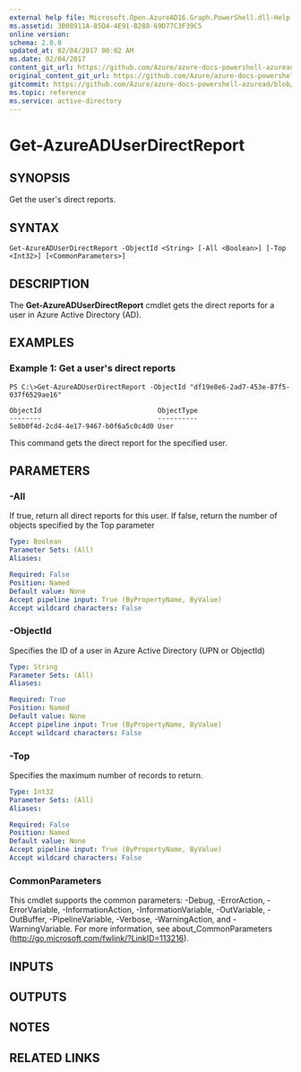 ```yaml
---
external help file: Microsoft.Open.AzureAD16.Graph.PowerShell.dll-Help.xml
ms.assetid: 3B08911A-85D4-4E91-B288-69D77C3F39C5
online version:
schema: 2.0.0
updated_at: 02/04/2017 00:02 AM
ms.date: 02/04/2017
content_git_url: https://github.com/Azure/azure-docs-powershell-azuread/blob/DuncanmaMSFT-patch-1/Azure%20AD%20Cmdlets/AzureAD/v2/Get-AzureADUserDirectReport.md
original_content_git_url: https://github.com/Azure/azure-docs-powershell-azuread/blob/DuncanmaMSFT-patch-1/Azure%20AD%20Cmdlets/AzureAD/v2/Get-AzureADUserDirectReport.md
gitcommit: https://github.com/Azure/azure-docs-powershell-azuread/blob/3c958c260fe07ce8f34599794f089c4b3c1b8115
ms.topic: reference
ms.service: active-directory
---
```


# Get-AzureADUserDirectReport

## SYNOPSIS
Get the user's direct reports.

## SYNTAX

```
Get-AzureADUserDirectReport -ObjectId <String> [-All <Boolean>] [-Top <Int32>] [<CommonParameters>]
```

## DESCRIPTION
The **Get-AzureADUserDirectReport** cmdlet gets the direct reports for a user in Azure Active Directory (AD).

## EXAMPLES

### Example 1: Get a user's direct reports
```
PS C:\>Get-AzureADUserDirectReport -ObjectId "df19e8e6-2ad7-453e-87f5-037f6529ae16"

ObjectId                             ObjectType
--------                             ----------
5e8b0f4d-2cd4-4e17-9467-b0f6a5c0c4d0 User
```

This command gets the direct report for the specified user.

## PARAMETERS

### -All
If true, return all direct reports for this user. If false, return the number of objects specified by the Top parameter

```yaml
Type: Boolean
Parameter Sets: (All)
Aliases: 

Required: False
Position: Named
Default value: None
Accept pipeline input: True (ByPropertyName, ByValue)
Accept wildcard characters: False
```

### -ObjectId
Specifies the ID of a user in Azure Active Directory (UPN or ObjectId)

```yaml
Type: String
Parameter Sets: (All)
Aliases: 

Required: True
Position: Named
Default value: None
Accept pipeline input: True (ByPropertyName, ByValue)
Accept wildcard characters: False
```

### -Top
Specifies the maximum number of records to return.

```yaml
Type: Int32
Parameter Sets: (All)
Aliases: 

Required: False
Position: Named
Default value: None
Accept pipeline input: True (ByPropertyName, ByValue)
Accept wildcard characters: False
```

### CommonParameters
This cmdlet supports the common parameters: -Debug, -ErrorAction, -ErrorVariable, -InformationAction, -InformationVariable, -OutVariable, -OutBuffer, -PipelineVariable, -Verbose, -WarningAction, and -WarningVariable. For more information, see about_CommonParameters (http://go.microsoft.com/fwlink/?LinkID=113216).

## INPUTS

## OUTPUTS

## NOTES

## RELATED LINKS

